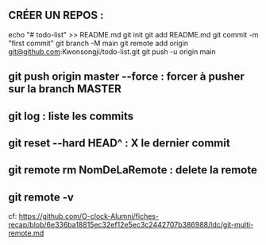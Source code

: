 ## CRÉER UN REPOS :
echo "# todo-list" >> README.md
git init
git add README.md
git commit -m "first commit"
git branch -M main
git remote add origin git@github.com:Kwonsongji/todo-list.git
git push -u origin main

## git push origin master --force : forcer à pusher sur la branch MASTER

## git log : liste les commits

##  git reset --hard HEAD^ : X le dernier commit 

## git remote rm NomDeLaRemote : delete la remote

## git remote -v  


cf:
https://github.com/O-clock-Alumni/fiches-recap/blob/6e336ba18815ec32ef12e5ec3c2442707b386988/ldc/git-multi-remote.md